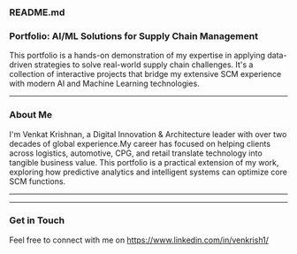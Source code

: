 ### README.md

### **Portfolio: AI/ML Solutions for Supply Chain Management**

This portfolio is a hands-on demonstration of my expertise in applying data-driven strategies to solve real-world supply chain challenges. It's a collection of interactive projects that bridge my extensive SCM experience with modern AI and Machine Learning technologies.

-----

### **About Me**

I'm Venkat Krishnan, a Digital Innovation & Architecture leader with over two decades of global experience.My career has focused on helping clients across logistics, automotive, CPG, and retail translate technology into tangible business value.
 This portfolio is a practical extension of my work, exploring how predictive analytics and intelligent systems can optimize core SCM functions.

-----


-----

### **Get in Touch**
 Feel free to connect with me on https://www.linkedin.com/in/venkrish1/
 

